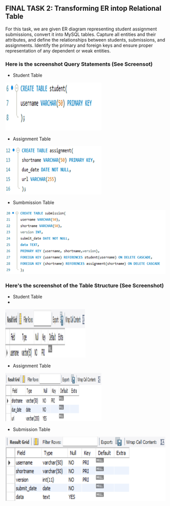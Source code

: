 ## FINAL TASK 2: Transforming ER intop Relational Table

For this task, we are given ER diagram representing student assignment submissions, convert it into MySQL tables. Capture all entities and their attributes, and define the relationships between students, submissions, and assignments. Identify the primary and foreign keys and ensure proper representation of any dependent or weak entities.

### Here is the screenshot Query Statements (See Screensot)

- Student Table

<img src="Images/student_tbl.png" width="300" height="150">

- Assignment Table

<img src="Images/assgnment_tbl.png" width="300" height="150">

- Sumbmission Table

<img src="Images/sub_tbl.png" width="500" height="200">

### Here's the screenshot of the Table Structure (See Screenshot)

- Student Table
- 
<img src="Images/stu_struct.png" alt="Alt Text" width="250" height="150">

- Assignment Table

<img src="Images/assign_struct.png" alt="Alt Text" width="300" height="150">

- Submission Table

<img src="Images/sub_struct.png" alt="Alt Text" width="500" height="200">
